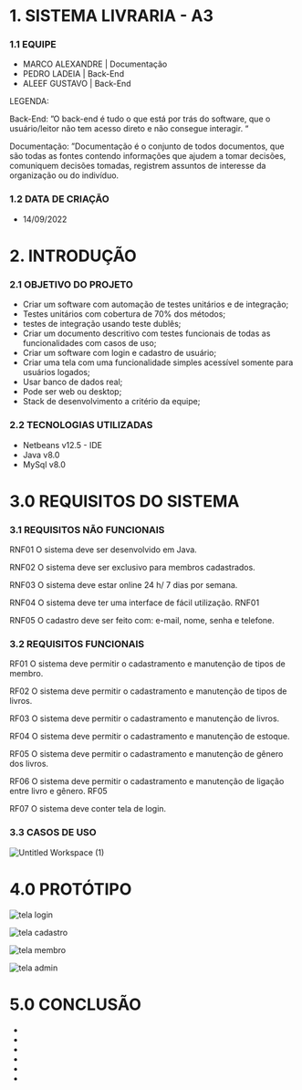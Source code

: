 # 1. SISTEMA LIVRARIA - A3

### 1.1 EQUIPE

- MARCO ALEXANDRE | Documentação
- PEDRO LADEIA | Back-End
- ALEEF GUSTAVO | Back-End

LEGENDA:

Back-End: ”O back-end é tudo o que está por trás do software, que o usuário/leitor
não tem acesso direto e não consegue interagir. “

Documentação: ”Documentação é o conjunto de todos documentos, que são todas as fontes contendo informações que ajudem a tomar decisões, comuniquem decisões tomadas,
registrem assuntos de interesse da organização ou do indivíduo.


### 1.2 DATA DE CRIAÇÃO

- 14/09/2022

# 2. INTRODUÇÃO

### 2.1 OBJETIVO DO PROJETO

- Criar um software com automação de testes unitários e de integração;
- Testes unitários com cobertura de 70% dos métodos;
- testes de integração usando teste dublês;
- Criar um documento descritivo com testes funcionais de todas as funcionalidades com casos de uso;
- Criar um software com login e cadastro de usuário;
- Criar uma tela com uma funcionalidade simples acessível somente para usuários logados;
- Usar banco de dados real;
- Pode ser web ou desktop;
- Stack de desenvolvimento a critério da equipe;

### 2.2 TECNOLOGIAS UTILIZADAS

- Netbeans v12.5 - IDE
- Java v8.0
- MySql v8.0

# 3.0 REQUISITOS DO SISTEMA

### 3.1 REQUISITOS NÃO FUNCIONAIS

RNF01 O sistema deve ser desenvolvido em Java.

RNF02 O sistema deve ser exclusivo para membros cadastrados.

RNF03 O sistema deve estar online 24 h/ 7 dias por semana.

RNF04 O sistema deve ter uma interface de fácil utilização. RNF01

RNF05 O cadastro deve ser feito com: e-mail, nome, senha e telefone.

### 3.2 REQUISITOS FUNCIONAIS

RF01 O sistema deve permitir o cadastramento e manutenção de tipos de membro.

RF02 O sistema deve permitir o cadastramento e manutenção de tipos de livros.

RF03 O sistema deve permitir o cadastramento e manutenção de livros.

RF04 O sistema deve permitir o cadastramento e manutenção de estoque.

RF05 O sistema deve permitir o cadastramento e manutenção de gênero dos livros.

RF06 O sistema deve permitir o cadastramento e manutenção de ligação entre livro e gênero. RF05

RF07 O sistema deve conter tela de login.

### 3.3 CASOS DE USO

![Untitled Workspace (1)](https://user-images.githubusercontent.com/86306974/196167525-8822472c-9e78-497c-9860-8397c758ec4a.png)



# 4.0 PROTÓTIPO

![tela login](https://user-images.githubusercontent.com/86306974/196172239-d9df065f-70ea-4b96-9fcc-9b47fd4f36f7.png)

![tela cadastro](https://user-images.githubusercontent.com/86306974/196172259-044211ea-58c7-45c8-bdfa-69e0f2ec6686.png)

![tela membro](https://user-images.githubusercontent.com/86306974/196172293-2735d648-501c-4388-bf61-27ad19320760.png)

![tela admin](https://user-images.githubusercontent.com/86306974/196172319-387dcb10-ee7e-4ef7-9916-ab2ae39c73b4.png)


# 5.0 CONCLUSÃO

-
-
-
-
-
-
